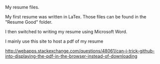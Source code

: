 My resume files.

My first resume was written in LaTex. Those files can be found in the "Resume Good" folder.

I then switched to writing my resume using Microsoft Word. 

I mainly use this site to host a pdf of my resume


http://webapps.stackexchange.com/questions/48061/can-i-trick-github-into-displaying-the-pdf-in-the-browser-instead-of-downloading
